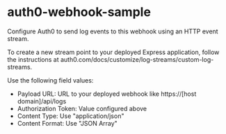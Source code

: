 # auth0-webhook-sample

Configure Auth0 to send log events to this webhook using an HTTP event stream.

To create a new stream point to your deployed Express application, follow the instructions at auth0.com/docs/customize/log-streams/custom-log-streams. 

Use the following field values:

- Payload URL: URL to your deployed webhook like https://[host domain]/api/logs
- Authorization Token: Value configured above
- Content Type: Use "application/json"
- Content Format: Use "JSON Array"
